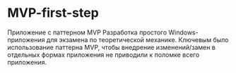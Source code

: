 # MVP-first-step
Приложение с паттерном MVP
Разработка простого Windows-приложения для экзамена по теоретической механике. Ключевым было использование 
паттерна MVP, чтобы внедрение изменений/замен в отдельных формах приложения не приводили к поломке всего приложения.
